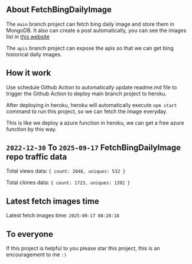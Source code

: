 ## About FetchBingDailyImage

The `main` branch project can fetch bing daily image and store them in MongoDB.
It also can create a post automatically, you can see the images list in [this website](https://oursalbum.netlify.app)

The `apis` branch project can expose the apis so that we can get bing historical daily images.

## How it work

Use schedule Github Action to automatically update readme.md file to trigger the Github Action to deploy main branch project to heroku.

After deploying in heroku, heroku will automatically execute `npm start` command to run this project, so we can fetch the image everyday.

This is like we deploy a azure function in heroku, we can get a free azure function by this way.

## `2022-12-30` To `2025-09-17` FetchBingDailyImage repo traffic data

Total views data: `{ count: 2046, uniques: 532 }`

Total clones data: `{ count: 1723, uniques: 1392 }`

## Latest fetch images time

Latest fetch images time: `2025-09-17 08:20:18`

## To everyone

If this project is helpful to you please star this project, this is an encouragement to me `:)`



